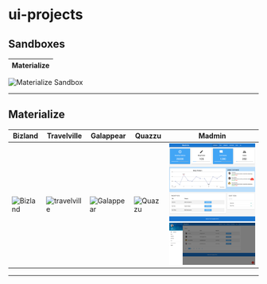 # ui-projects

## Sandboxes

| Materialize |
| ----------- |


<img src="./images/materialize-sandbox.png" alt="Materialize Sandbox" width="200" />

<hr />

## Materialize

| Bizland                                                      | Travelville                                                          | Galappear                                                        | Quazzu                                                     | Madmin                                                                                                                |
| ------------------------------------------------------------ | -------------------------------------------------------------------- | ---------------------------------------------------------------- | ---------------------------------------------------------- | --------------------------------------------------------------------------------------------------------------------- |
| <img src="./images/bizland.png" alt="Bizland" width="200" /> | <img src="./images/travelville.png" alt="travelville" width="200" /> | <img src="./images/galappear.png" alt="Galappear" width="200" /> | <img src="./images/quazzu.png" alt="Quazzu" width="200" /> | <img src="./images/madmin.png" alt="Madmin" width="200" /><img src="./images/madmin2.png" alt="Madmin" width="200" /> |

<hr />
